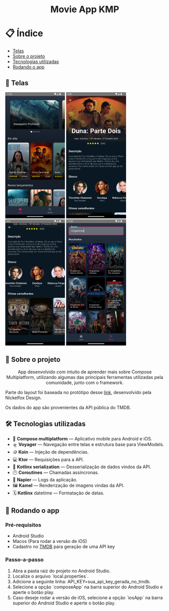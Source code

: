 <h1 align="center">
<br>
Movie App KMP
</h1>

# 📋 Índice

- [Telas](#-Telas)
- [Sobre o projeto](#-Sobre-o-projeto)
- [Tecnologias utilizadas](#-Tecnologias-utilizadas)
- [Rodando o app](#-Rodando-o-app)

## 🎨 Telas

<p float="left">
<img src=".github/home.png" width-="400" height="400">
<img src=".github/movie.png" width-="400" height="400">
<img src=".github/similar.png" width-="400" height="400">
<img src=".github/search.png" width-="400" height="400">
</p>

## 📃 Sobre o projeto

<p align="center">
App desenvolvido com intuito de aprender mais sobre Compose Multiplatform, utilizando algumas das principais ferramentas utilizadas pela comunidade, junto com o framework. 
</p>
<p>
Parte do layout foi baseada no protótipo desse <a href="https://www.figma.com/community/file/1119545637831909826/ticket-booking-app">link</a>, desenvolvido pela Nickelfox Design.
</p>
<p>
Os dados do app são provenientes da API pública do TMDB.
</p>

## 🛠 Tecnologias utilizadas

- 📱 **Compose multiplatform** — Aplicativo mobile para Android e iOS.
- 🛸 **Voyager** — Navegação entre telas e estrutura base para ViewModels.
- 🪙 **Koin** — Injeção de dependências.
- 💻 **Ktor** — Requisições para a API.
- 🔐️ **Kotlinx serialization** — Desserialização de dados vindos da API.
- 🕛 **Coroutines** — Chamadas assíncronas.
- 📝 **Napier** — Logs da aplicação.
- 🖼️ **Kamel** — Renderização de imagens vindas da API.
- 🗓️️ **Kotlinx** datetime — Formatação de datas.

## 🚀 Rodando o app

### Pré-requisitos

- Android Studio
- Macos (Para rodar a versão de iOS)
- Cadastro no <a href="https://developer.themoviedb.org/docs/getting-started">TMDB</a> para geração de uma API key

### Passo-a-passo

<ol>
  <li>Abra a pasta raiz do projeto no Android Studio.</li>
  <li>Localize o arquivo `local.properties`.</li>
  <li>Adicione a seguinte linha:
  API_KEY=sua_api_key_gerada_no_tmdb.
  </li>
  <li>Selecione a opção `composeApp` na barra superior do Android Studio e aperte o botão play.</li>
  <li>Caso deseje rodar a versão de iOS, selecione a opção `iosApp` na barra superior do Android Studio e aperte o botão play.</li>
</ol>

